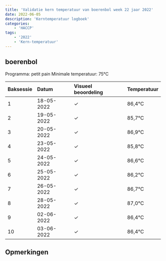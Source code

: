 ```yaml
---
title: 'Validatie kern temperatuur van boerenbol week 22 jaar 2022'
date: 2022-06-05
description: 'Kerntemperatuur logboek'
categories:
    - 'HACCP'
tags:
    - '2022'
    - 'Kern-temperatuur'
---
```


## boerenbol

Programma: petit pain
Minimale temperatuur: 75°C

| Baksessie | Datum | Visueel beoordeling | Temperatuur |
|:---|:---|:---|:---|
| 1 | 18-05-2022 | &check; | 86,4°C |
| 2 | 19-05-2022 | &check; | 85,7°C |
| 3 | 20-05-2022 | &check; | 86,9°C |
| 4 | 23-05-2022 | &check; | 85,8°C |
| 5 | 24-05-2022 | &check; | 86,6°C |
| 6 | 25-05-2022 | &check; | 86,2°C |
| 7 | 26-05-2022 | &check; | 86,7°C |
| 8 | 28-05-2022 | &check; | 87,0°C |
| 9 | 02-06-2022 | &check; | 86,4°C |
| 10 | 03-06-2022 | &check; | 86,4°C |

## Opmerkingen


